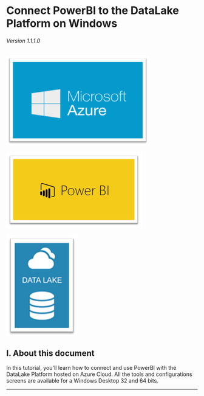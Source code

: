 # Connect PowerBI to the DataLake Platform on Windows

###### Version 1.1.1.0

![azure_logo](imgs/azure_logo.png "")

![powerbi_logo](imgs/powerbi_logo.png "")

![arure_datalake_logo](imgs/azure_datalake_logo.png "")

## I. About this document

In this tutorial, you'll learn how to connect and use PowerBI with the DataLake Platform hosted on Azure Cloud. All the tools and configurations screens are available for a Windows Desktop 32 and 64 bits.

---